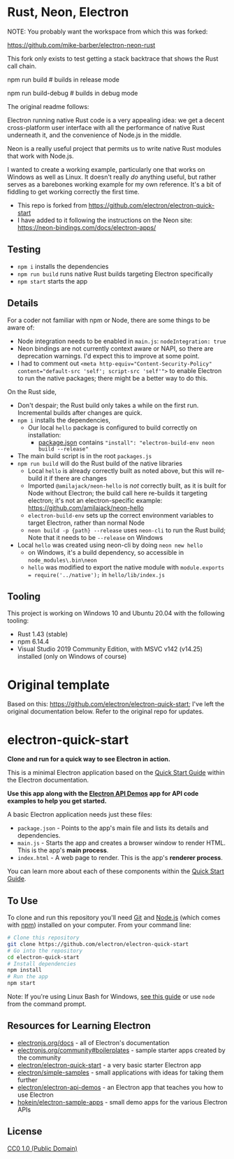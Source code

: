 # Rust, Neon, Electron

NOTE: You probably want the workspace from which this was forked:

https://github.com/mike-barber/electron-neon-rust

This fork only exists to test getting a stack backtrace that shows the Rust call chain.

npm run build    # builds in release mode

npm run build-debug  # builds in debug mode

The original readme follows:

Electron running native Rust code is a very appealing idea: we get a decent cross-platform user interface with all the performance of native Rust underneath it, and the convenience of Node.js in the middle.

Neon is a really useful project that permits us to write native Rust modules that work with Node.js. 

I wanted to create a working example, particularly one that works on Windows as well as Linux. It doesn't really *do* anything useful, but rather serves as a barebones working example for my own reference. It's a bit of fiddling to get working correctly the first time.

* This repo is forked from https://github.com/electron/electron-quick-start
* I have added to it following the instructions on the Neon site: https://neon-bindings.com/docs/electron-apps/

## Testing

* `npm i` installs the dependencies
* `npm run build` runs native Rust builds targeting Electron specifically
* `npm start` starts the app

## Details

For a coder not familiar with npm or Node, there are some things to be aware of: 

* Node integration needs to be enabled in `main.js`: `nodeIntegration: true`
* Neon bindings are not currently context aware or NAPI, so there are deprecation warnings. I'd expect this to improve at some point. 
* I had to comment out `<meta http-equiv="Content-Security-Policy" content="default-src 'self'; script-src 'self'">` to enable Electron to run the native packages; there might be a better way to do this.

On the Rust side, 

* Don't despair; the Rust build only takes a while on the first run. Incremental builds after changes are quick.
* `npm i` installs the dependencies, 
    * Our local `hello` package is configured to build correctly on installation:
        * [package.json](hello/package.json) contains `"install": "electron-build-env neon build --release"` 
* The main build script is in the root `packages.js`
* `npm run build` will do the Rust build of the native libraries
    * Local `hello` is already correctly built as noted above, but this will re-build it if there are changes
    * Imported `@amilajack/neon-hello` is *not* correctly built, as it is built for Node without Electron; the build call here re-builds it targeting electron; it's not an electron-specific example: https://github.com/amilajack/neon-hello
    * `electron-build-env` sets up the correct environment variables to target Electron, rather than normal Node
    * `neon build -p {path} --release` uses `neon-cli` to run the Rust build; Note that it needs to be `--release` on Windows
* Local `hello` was created using neon-cli by doing `neon new hello`
    * on Windows, it's a build dependency, so accessible in `node_modules\.bin\neon` 
    * `hello` was modified to export the native module with `module.exports = require('../native');` in `hello/lib/index.js`

## Tooling

This project is working on Windows 10 and Ubuntu 20.04 with the following tooling:

* Rust 1.43 (stable)
* npm 6.14.4
* Visual Studio 2019 Community Edition, with MSVC v142 (v14.25) installed (only on Windows of course)

# Original template

Based on this: https://github.com/electron/electron-quick-start; I've left the original documentation below. Refer to the original repo for updates.

# electron-quick-start

**Clone and run for a quick way to see Electron in action.**

This is a minimal Electron application based on the [Quick Start Guide](https://electronjs.org/docs/tutorial/quick-start) within the Electron documentation.

**Use this app along with the [Electron API Demos](https://electronjs.org/#get-started) app for API code examples to help you get started.**

A basic Electron application needs just these files:

- `package.json` - Points to the app's main file and lists its details and dependencies.
- `main.js` - Starts the app and creates a browser window to render HTML. This is the app's **main process**.
- `index.html` - A web page to render. This is the app's **renderer process**.

You can learn more about each of these components within the [Quick Start Guide](https://electronjs.org/docs/tutorial/quick-start).

## To Use

To clone and run this repository you'll need [Git](https://git-scm.com) and [Node.js](https://nodejs.org/en/download/) (which comes with [npm](http://npmjs.com)) installed on your computer. From your command line:

```bash
# Clone this repository
git clone https://github.com/electron/electron-quick-start
# Go into the repository
cd electron-quick-start
# Install dependencies
npm install
# Run the app
npm start
```

Note: If you're using Linux Bash for Windows, [see this guide](https://www.howtogeek.com/261575/how-to-run-graphical-linux-desktop-applications-from-windows-10s-bash-shell/) or use `node` from the command prompt.

## Resources for Learning Electron

- [electronjs.org/docs](https://electronjs.org/docs) - all of Electron's documentation
- [electronjs.org/community#boilerplates](https://electronjs.org/community#boilerplates) - sample starter apps created by the community
- [electron/electron-quick-start](https://github.com/electron/electron-quick-start) - a very basic starter Electron app
- [electron/simple-samples](https://github.com/electron/simple-samples) - small applications with ideas for taking them further
- [electron/electron-api-demos](https://github.com/electron/electron-api-demos) - an Electron app that teaches you how to use Electron
- [hokein/electron-sample-apps](https://github.com/hokein/electron-sample-apps) - small demo apps for the various Electron APIs

## License

[CC0 1.0 (Public Domain)](LICENSE.md)
